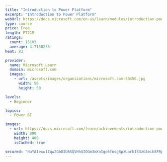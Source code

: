 ```yaml
---
title: "Introduction to Power Platform"
excerpt: "Introduction to Power Platform"
webUrl: https://docs.microsoft.com/en-us/learn/modules/introduction-power-platform/
type: course
price: Free
length: PT21M
ratings:
  count: 15103
  average: 4.7150235
heat: 83

provider:
  name: Microsoft Learn
  domain: microsoft.com
  images:
    - url: /assets/images/organizations/microsoft.com-50x50.jpg
      width: 50
      height: 50

levels:
  - Beginner

topics:
  - Power BI

images:
  - url: https://docs.microsoft.com/learn/achievements/introduction-power-platform-social.png
    width: 800
    height: 400
    isCached: true

secured: "HuYA1exw1Zqw2GbOIU6SQVHhUIOGm3mXoIgo6fnsg8pzUarkI53zG4mib8FRpt/1nWX7pk0D78NWFz3mp1HcvBRtI9eexKSM0FoeiC1Rhi4rE3YgM2bdo5gMGul8smgugYJIjnMTY/PmjWg/NS17+bSL313itj0qe+vgLt3ydqrq0QB8ECjfwvTefBAbzwEZWJ2utHRowaPN+JoreGAmjNJo67tgn89eTLuqDmLf9kTadHaU3jGKWt2CA1wT42Umd7oR7JFh3ZL36UROuDuQheeTBARCcAFvK/DeCIWlKI/FO/dqpaDDrTrwC3X9h6s3NCU08i5wIyESkZAdPKuOwv+0H1mocazel1o/Klc5EskN9K8m3esw7MUV2KUXi0NrRz0W3au9QcVW+GV/4bW8JG8g7gMG4fzLGnIyQHeo4LEgcgdhVMetdDJXzR3NH70j;H+AGG7X8heM1YI/AgMMXeQ=="
---
```


